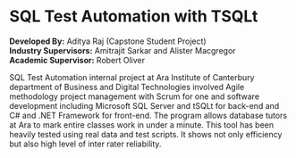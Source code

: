 # SQL Test Automation with TSQLt

**Developed By:** Aditya Raj (Capstone Student Project)<br>
**Industry Supervisors:** Amitrajit Sarkar and Alister Macgregor<br>
**Academic Supervisor:** Robert Oliver

SQL Test Automation internal project at Ara Institute of Canterbury department of Business and Digital Technologies involved Agile methodology project management with Scrum for one and software development including Microsoft SQL Server and tSQLt for back-end and C# and .NET Framework for front-end. The program allows database tutors at Ara to mark entire classes work in under a minute. This tool has been heavily tested using real data and test scripts. It shows not only efficiency but also high level of inter rater reliability.
